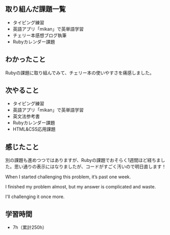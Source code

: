 ## 取り組んだ課題一覧
- タイピング練習
- 英語アプリ「mikan」で英単語学習
- チェリー本感想ブログ執筆
- Rubyカレンダー課題
## わかったこと
Rubyの課題に取り組んでみて、チェリー本の使いやすさを痛感しました。
## 次やること
- タイピング練習
- 英語アプリ「mikan」で英単語学習
- 英文法参考書
- Rubyカレンダー課題
- HTML&CSS応用課題
## 感じたこと
別の課題も進めつつではありますが、Rubyの課題でおそらく1週間ほど経ちました。思い通りの表示にはなりましたが、コードがすごく汚いので明日直します！

When I started challenging this problem, it’s past one week.

I finished my problem almost, but my answer is complicated and waste.

I'll challenging it once more.

## 学習時間
- 7h（累計250h）
